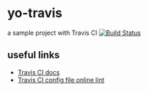 # yo-travis
a sample project with Travis CI
[![Build Status](https://travis-ci.org/guozheng/yo-travis.svg?branch=master)](https://travis-ci.org/guozheng/yo-travis)

## useful links
   * [Travis CI docs](https://docs.travis-ci.com/user/getting-started/)
   * [Travis CI config file online lint](http://lint.travis-ci.org)
